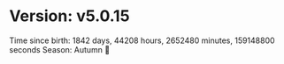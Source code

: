 # Version: v5.0.15
Time since birth: 1842 days, 44208 hours, 2652480 minutes, 159148800 seconds
Season: Autumn 🍁
